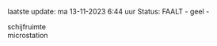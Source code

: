 laatste update: 
ma 13-11-2023  6:44   uur 
Status: FAALT - geel - 
<div class="service Y">schijfruimte</div><div class="service Y">microstation</div>